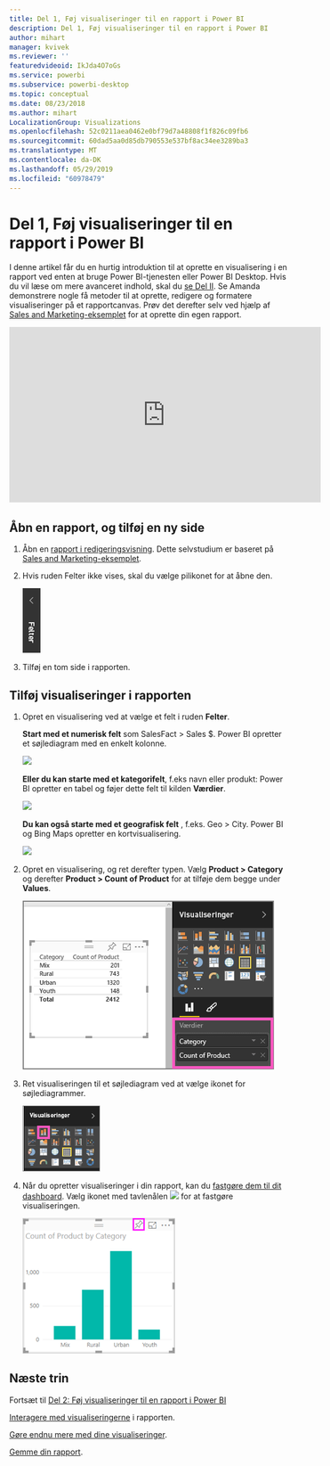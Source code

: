 ```yaml
---
title: Del 1, Føj visualiseringer til en rapport i Power BI
description: Del 1, Føj visualiseringer til en rapport i Power BI
author: mihart
manager: kvivek
ms.reviewer: ''
featuredvideoid: IkJda4O7oGs
ms.service: powerbi
ms.subservice: powerbi-desktop
ms.topic: conceptual
ms.date: 08/23/2018
ms.author: mihart
LocalizationGroup: Visualizations
ms.openlocfilehash: 52c0211aea0462e0bf79d7a48808f1f826c09fb6
ms.sourcegitcommit: 60dad5aa0d85db790553e537bf8ac34ee3289ba3
ms.translationtype: MT
ms.contentlocale: da-DK
ms.lasthandoff: 05/29/2019
ms.locfileid: "60978479"
---
```

# <a name="part-i-add-visualizations-to-a-power-bi-report"></a>Del 1, Føj visualiseringer til en rapport i Power BI
I denne artikel får du en hurtig introduktion til at oprette en visualisering i en rapport ved enten at bruge Power BI-tjenesten eller Power BI Desktop.  Hvis du vil læse om mere avanceret indhold, skal du [se Del II](power-bi-report-add-visualizations-ii.md). Se Amanda demonstrere nogle få metoder til at oprette, redigere og formatere visualiseringer på et rapportcanvas. Prøv det derefter selv ved hjælp af [Sales and Marketing-eksemplet](../sample-datasets.md) for at oprette din egen rapport.

<iframe width="560" height="315" src="https://www.youtube.com/embed/IkJda4O7oGs" frameborder="0" allowfullscreen></iframe>


## <a name="open-a-report-and-add-a-new-page"></a>Åbn en rapport, og tilføj en ny side
1. Åbn en [rapport i redigeringsvisning](../consumer/end-user-reading-view.md). Dette selvstudium er baseret på [Sales and Marketing-eksemplet](../sample-datasets.md).
2. Hvis ruden Felter ikke vises, skal du vælge pilikonet for at åbne den. 
   
   ![](media/power-bi-report-add-visualizations-i/pbi_nancy_fieldsfiltersarrow.png)
3. Tilføj en tom side i rapporten.

## <a name="add-visualizations-to-the-report"></a>Tilføj visualiseringer i rapporten
1. Opret en visualisering ved at vælge et felt i ruden **Felter**.  
   
   **Start med et numerisk felt** som SalesFact > Sales $. Power BI opretter et søjlediagram med en enkelt kolonne.
   
   ![](media/power-bi-report-add-visualizations-i/pbi_onecolchart.png)
   
   **Eller du kan starte med et kategorifelt**, f.eks navn eller produkt: Power BI opretter en tabel og føjer dette felt til kilden **Værdier**.
   
   ![](media/power-bi-report-add-visualizations-i/pbi_agif_createchart3.gif)
   
   **Du kan også starte med et geografisk felt** , f.eks. Geo > City. Power BI og Bing Maps opretter en kortvisualisering.
   
   ![](media/power-bi-report-add-visualizations-i/power-bi-map.png)
2. Opret en visualisering, og ret derefter typen. Vælg **Product > Category** og derefter **Product > Count of Product** for at tilføje dem begge under **Values**.
   
   ![](media/power-bi-report-add-visualizations-i/part1table1.png)
3. Ret visualiseringen til et søjlediagram ved at vælge ikonet for søjlediagrammer.
   
   ![](media/power-bi-report-add-visualizations-i/part1converttocolumn.png)
4. Når du opretter visualiseringer i din rapport, kan du [fastgøre dem til dit dashboard](../service-dashboard-pin-tile-from-report.md). Vælg ikonet med tavlenålen ![](media/power-bi-report-add-visualizations-i/pinnooutline.png) for at fastgøre visualiseringen.
   
   ![](media/power-bi-report-add-visualizations-i/part1pin1.png)
  

## <a name="next-steps"></a>Næste trin
 Fortsæt til [Del 2: Føj visualiseringer til en rapport i Power BI](power-bi-report-add-visualizations-ii.md)
   
   [Interagere med visualiseringerne](../consumer/end-user-reading-view.md) i rapporten.
   
   [Gøre endnu mere med dine visualiseringer](power-bi-report-visualizations.md).
   
   [Gemme din rapport](../service-report-save.md).
